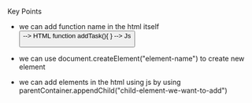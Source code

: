 Key Points
- we can add function name in the html itself 
      <button onclick="addTask()"> --> HTML
      function addTask(){  } --> Js

- we can use document.createElement("element-name") to create new element

- we can add elements in the html using js by using
   parentContainer.appendChild("child-element-we-want-to-add")
